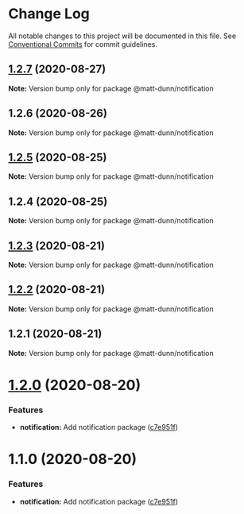 # Change Log

All notable changes to this project will be documented in this file.
See [Conventional Commits](https://conventionalcommits.org) for commit guidelines.

## [1.2.7](https://github.com/matt-dunn/packages/compare/@matt-dunn/notification@1.2.6...@matt-dunn/notification@1.2.7) (2020-08-27)

**Note:** Version bump only for package @matt-dunn/notification





## 1.2.6 (2020-08-26)

**Note:** Version bump only for package @matt-dunn/notification





## [1.2.5](https://github.com/matt-dunn/packages/compare/@matt-dunn/notification@1.2.4...@matt-dunn/notification@1.2.5) (2020-08-25)

**Note:** Version bump only for package @matt-dunn/notification





## 1.2.4 (2020-08-25)

**Note:** Version bump only for package @matt-dunn/notification





## [1.2.3](https://github.com/matt-dunn/packages/compare/@matt-dunn/notification@1.2.2...@matt-dunn/notification@1.2.3) (2020-08-21)

**Note:** Version bump only for package @matt-dunn/notification





## [1.2.2](https://github.com/matt-dunn/packages/compare/@matt-dunn/notification@1.2.1...@matt-dunn/notification@1.2.2) (2020-08-21)

**Note:** Version bump only for package @matt-dunn/notification





## 1.2.1 (2020-08-21)

**Note:** Version bump only for package @matt-dunn/notification





# [1.2.0](https://github.com/matt-dunn/packages/compare/@matt-dunn/notification@1.1.0...@matt-dunn/notification@1.2.0) (2020-08-20)


### Features

* **notification:** Add notification package ([c7e951f](https://github.com/matt-dunn/packages/commit/c7e951f91e4ca15c1f386a6a778c9d2e19d0190a))





# 1.1.0 (2020-08-20)


### Features

* **notification:** Add notification package ([c7e951f](https://github.com/matt-dunn/packages/commit/c7e951f91e4ca15c1f386a6a778c9d2e19d0190a))
